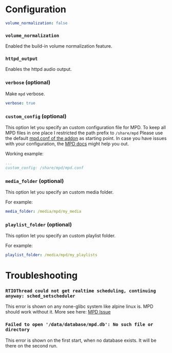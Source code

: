# Configuration

```yaml
volume_normalization: false
```

### `volume_normalization`

Enabled the build-in volume normalization feature.

### `httpd_output`

Enables the httpd audio output.


### `verbose` (optional)

Make `mpd` verbose.

```yaml
verbose: true
```


### `custom_config` (optional)

This option let you specify an custom configuration file for MPD.
To keep all MPD files in one place I restricted the path prefix to `/share/mpd`
Please use the default [mpd.conf of the addon](https://github.com/Poeschl/Hassio-Addons/blob/master/mpd/root/etc/mpd.conf) as starting point.
In case you have issues with your configuration, the [MPD docs](https://www.musicpd.org/doc/html/user.html#configuration) might help you out.

Working example:

```yaml
...
custom_config: /share/mpd/mpd.conf
```

### `media_folder` (optional)

This option let you specify an custom media folder.

For example:

```yaml
media_folder: /media/mpd/my_media
```

### `playlist_folder` (optional)

This option let you specify an custom playlist folder.

For example:

```yaml
playlist_folder: /media/mpd/my_playlists
```

# Troubleshooting

### `RTIOThread could not get realtime scheduling, continuing anyway: sched_setscheduler`

This error is shown on any none-glibc system like alpine linux is. MPD should work without it.
More see here: [MPD Issue](https://github.com/MusicPlayerDaemon/MPD/issues/218)

### `Failed to open '/data/database/mpd.db': No such file or directory`

This error is shown on the first start, when no database exists. It will be there on the second run.
